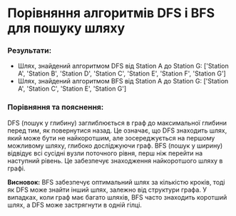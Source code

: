 # Порівняння алгоритмів DFS і BFS для пошуку шляху

### Результати:
- Шлях, знайдений алгоритмом DFS від Station A до Station G: ['Station A', 'Station B', 'Station D', 'Station C', 'Station E', 'Station F', 'Station G']
- Шлях, знайдений алгоритмом BFS від Station A до Station G: ['Station A', 'Station C', 'Station E', 'Station G']

### Порівняння та пояснення:
DFS (пошук у глибину) заглиблюється в граф до максимальної глибини перед тим, як повернутися назад. Це означає, що DFS знаходить шлях, який може бути не найкоротшим, але зосереджується на першому можливому шляху, глибоко досліджуючи граф.
BFS (пошук у ширину) відвідує всі сусідні вузли поточного рівня, перш ніж перейти на наступний рівень. Це забезпечує знаходження найкоротшого шляху в графі.

**Висновок:** BFS забезпечує оптимальний шлях за кількістю кроків, тоді як DFS може знайти інший шлях, залежно від структури графа. У випадках, коли граф має багато шляхів, BFS часто знаходить коротший шлях, а DFS може застрягнути в одній гілці.
